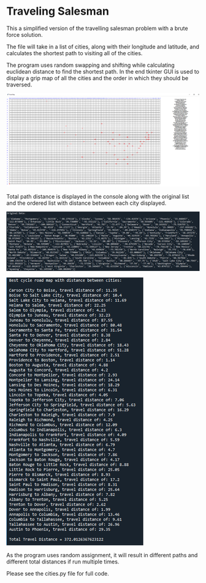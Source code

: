 # Traveling Salesman

This a simplified version of the travelling salesman problem with a brute force solution.

The file will take in a list of cities, along with their longitude and latitude, and calculates the shortest path to visiting all of the cities.

The program uses random swapping and shifting while calculating euclidean distance to find the shortest path.
In the end tkinter GUI is used to display a grip map of all the cities and the order in which they should be traversed.

![](Road_map_US_capitals.png)

Total path distance is displayed in the console along with the original list and the ordered list with distance between each city displayed.

![](Original_list_cities.png)

![](updated_list_cities.png)


As the program uses random assignment, it will result in different paths and different total distances if run multiple times.

Please see the cities.py file for full code.

